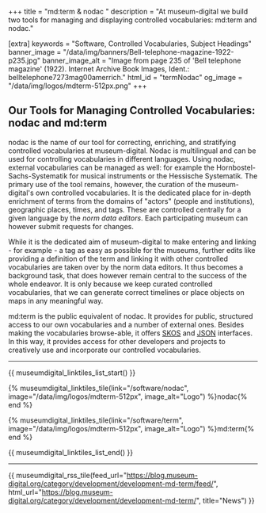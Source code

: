 +++
title = "md:term & nodac "
description = "At museum-digital we build two tools for managing and displaying controlled vocabularies: md:term and nodac."

[extra]
keywords = "Software, Controlled Vocabularies, Subject Headings"
banner_image = "/data/img/banners/Bell-telephone-magazine-1922-p235.jpg"
banner_image_alt = "Image from page 235 of 'Bell telephone magazine' (1922). Internet Archive Book Images, Ident.: belltelephone7273mag00amerrich."
html_id = "termNodac"
og_image = "/data/img/logos/mdterm-512px.png"
+++

## Our Tools for Managing Controlled Vocabularies: nodac and md:term

nodac is the name of our tool for correcting, enriching, and stratifying controlled vocabularies at museum-digital. Nodac is multilingual and can be used for controlling vocabularies in different languages. Using nodac, external vocabularies can be managed as well: for example the Hornbostel-Sachs-Systematik for musical instruments or the Hessische Systematik. The primary use of the tool remains, however, the curation of the museum-digital's own controlled vocabularies. It is the dedicated place for in-depth enrichment of terms from the domains of "actors" (people and institutions), geographic places, times, and tags. These are controlled centrally for a given language by the _norm data editors_. Each participating museum can however submit requests for changes.

While it is the dedicated aim of museum-digital to make entering and linking - for example - a tag as easy as possible for the museums, further edits like providing a definition of the term and linking it with other controlled vocabularies are taken over by the norm data editors. It thus becomes a background task, that does however remain central to the success of the whole endeavor. It is only because we keep curated controlled vocabularies, that we can generate correct timelines or place objects on maps in any meaningful way.

md:term is the public equivalent of nodac. It provides for public, structured access to our own vocabularies and a number of external ones. Besides making the vocabularies browse-able, it offers [SKOS](https://en.wikipedia.org/wiki/Simple_Knowledge_Organization_System) and [JSON](https://de.wikipedia.org/wiki/JavaScript_Object_Notation) interfaces. In this way, it provides access for other developers and projects to creatively use and incorporate our controlled vocabularies.

----

{{ museumdigital_linktiles_list_start() }}

{% museumdigital_linktiles_tile(link="/software/nodac",
    image="/data/img/logos/mdterm-512px",
    image_alt="Logo") %}nodac{% end %}

{% museumdigital_linktiles_tile(link="/software/term",
    image="/data/img/logos/mdterm-512px",
    image_alt="Logo") %}md:term{% end %}

{{ museumdigital_linktiles_list_end() }}

----

{{ museumdigital_rss_tile(feed_url="https://blog.museum-digital.org/category/development/development-md-term/feed/",
    html_url="https://blog.museum-digital.org/category/development/development-md-term/",
    title="News") }}
